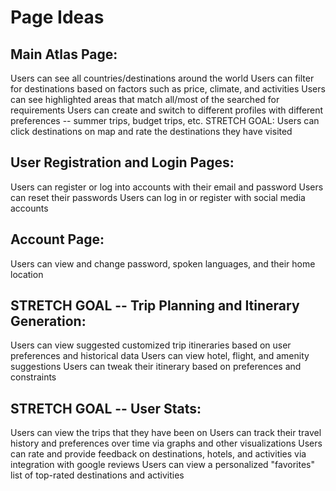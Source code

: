 # Page Ideas
    
## Main Atlas Page:

Users can see all countries/destinations around the world
Users can filter for destinations based on factors such as price, climate, and activities
Users can see highlighted areas that match all/most of the searched for requirements
Users can create and switch to different profiles with different preferences -- summer trips, budget trips, etc.
STRETCH GOAL: Users can click destinations on map and rate the destinations they have visited

## User Registration and Login Pages:

Users can register or log into accounts with their email and password
Users can reset their passwords
Users can log in or register with social media accounts

## Account Page:

Users can view and change password, spoken languages, and their home location

## STRETCH GOAL -- Trip Planning and Itinerary Generation:

Users can view suggested customized trip itineraries based on user preferences and historical data
Users can view hotel, flight, and amenity suggestions
Users can tweak their itinerary based on preferences and constraints

## STRETCH GOAL -- User Stats:

Users can view the trips that they have been on
Users can track their travel history and preferences over time via graphs and other visualizations
Users can rate and provide feedback on destinations, hotels, and activities via integration with google reviews
Users can view a personalized "favorites" list of top-rated destinations and activities
